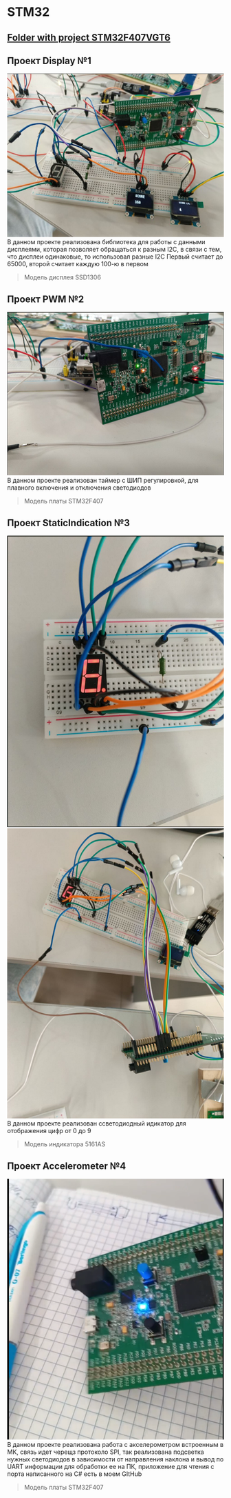 # STM32
## [Folder with project STM32F407VGT6](/STM32F407VGT6/Readme.md)
## Проект Display №1
![alt text](/Screenshots/image.png)
В данном проекте реализована библиотека для работы с данными дисплеями, которая позволяет обращаться к разным I2C, в связи с тем, что дисплеи одинаковые, то использовал разные I2C
Первый считает до 65000, второй считает каждую 100-ю в первом
> Модель дисплея SSD1306

## Проект PWM №2
![alt text](/Screenshots/image2.png)
В данном проекте реализован таймер с ШИП регулировкой, для плавного включения и отключения светодиодов
> Модель платы STM32F407

## Проект StaticIndication №3
![alt text](/Screenshots/image3.png)
![alt text](/Screenshots/image4.png)
В данном проекте реализован ссветодиодный идикатор для отображения цифр от 0 до 9
> Модель индикатора 5161AS

## Проект Accelerometer №4
![alt text](/Screenshots/image5.png)
В данном проекте реализована работа с акселерометром встроенным в МК, связь идет черещз протоколо SPI, так реализована подсветка нужных светодиодов в зависимости от направления наклона и вывод по UART информации для обработки ее на ПК, приложение для чтения с порта написанного на C# есть в моем GItHub
> Модель платы STM32F407